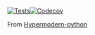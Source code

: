 [![Tests](https://github.com/oertr/hypermodern-python/actions/workflows/tests.yml/badge.svg)](https://github.com/oertr/hypermodern-python/actions/workflows/tests.yml)[![Codecov](https://codecov.io/gh/<your-username>/hypermodern-python/branch/master/graph/badge.svg)](https://codecov.io/gh/<your-username>/hypermodern-python)

From [Hypermodern-python](https://cjolowicz.github.io/posts/hypermodern-python-01-setup/)

